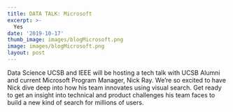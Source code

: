 ```yaml
---
title: DATA TALK: Microsoft
excerpt: >-
  Yes
date: '2019-10-17'
thumb_image: images/blogMicrosoft.png
image: images/blogMicrosoft.png
layout: post
---
```


Data Science UCSB and IEEE will be hosting a tech talk with UCSB Alumni and current Microsoft Program Manager, Nick Ray. We’re so excited to have Nick dive deep into how his team innovates using visual search. Get ready to get an insight into technical and product challenges his team faces to build a new kind of search for millions of users.
